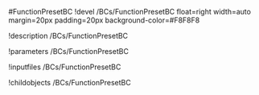 <!-- MOOSE Object Documentation Stub: Remove this when content is added. -->
#FunctionPresetBC
!devel /BCs/FunctionPresetBC float=right width=auto margin=20px padding=20px background-color=#F8F8F8

!description /BCs/FunctionPresetBC

!parameters /BCs/FunctionPresetBC

!inputfiles /BCs/FunctionPresetBC

!childobjects /BCs/FunctionPresetBC
